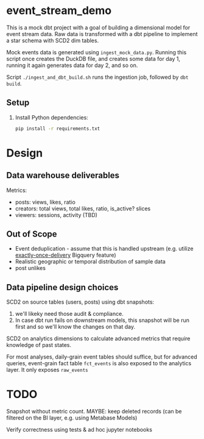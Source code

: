 # event_stream_demo

This is a mock dbt project with a goal of building a dimensional model for event stream data.
Raw data is transformed with a dbt pipeline to implement a star schema with SCD2 dim tables.

Mock events data is generated using `ingest_mock_data.py`. 
Running this script once creates the DuckDB file, and creates some data for day 1, 
running it again generates data for day 2, and so on.

Script `./ingest_and_dbt_build.sh` runs the ingestion job, followed by `dbt build`.

## Setup

1. Install Python dependencies:
   ```bash
   pip install -r requirements.txt
   ```



# Design
## Data warehouse deliverables

Metrics:
- posts: views, likes, ratio
- creators: total views, total likes, ratio, is_active? slices
- viewers: sessions, activity (TBD)

## Out of Scope

- Event deduplication - assume that this is handled upstream
(e.g. utilize [exactly-once-delivery](https://cloud.google.com/pubsub/docs/exactly-once-delivery) Bigquery feature)
- Realistic geographic or temporal distribution of sample data
- post unlikes

## Data pipeline design choices

SCD2 on source tables (users, posts) using dbt snapshots:
1. we'll likeky need those audit & compliance.
2. In case dbt run fails on downstream models, this snapshot will be run first and so we'll know the changes on that day.

SCD2 on analytics dimensions to calculate advanced metrics that require knowledge of past states.

For most analyses, daily-grain event tables should suffice, but 
for advanced queries, event-grain fact table `fct_events` is also exposed to the analytics layer.
It only exposes `raw_events` 

# TODO

Snapshot without metric count.
MAYBE: keep deleted records (can be filtered on the BI layer, e.g. using Metabase Models)

Verify correctness using tests & ad hoc jupyter notebooks
